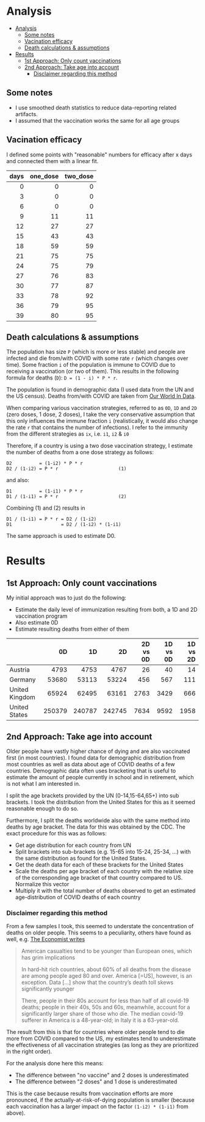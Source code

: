 # Analysis

- [Analysis](#analysis)
  - [Some notes](#some-notes)
  - [Vacination efficacy](#vacination-efficacy)
  - [Death calculations & assumptions](#death-calculations--assumptions)
- [Results](#results)
  - [1st Approach: Only count vaccinations](#1st-approach-only-count-vaccinations)
  - [2nd Approach: Take age into account](#2nd-approach-take-age-into-account)
    - [Disclaimer regarding this method](#disclaimer-regarding-this-method)

## Some notes
- I use smoothed death statistics to reduce data-reporting related artifacts.
- I assumed that the vaccination works the same for all age groups


## Vacination efficacy
I defined some points with "reasonable" numbers for efficacy after x days and connected them with a linear fit.

[//]: # (EfficacyTable)

|   days |   one_dose |   two_dose |
|-------:|-----------:|-----------:|
|      0 |          0 |          0 |
|      3 |          0 |          0 |
|      6 |          0 |          0 |
|      9 |         11 |         11 |
|     12 |         27 |         27 |
|     15 |         43 |         43 |
|     18 |         59 |         59 |
|     21 |         75 |         75 |
|     24 |         75 |         79 |
|     27 |         76 |         83 |
|     30 |         77 |         87 |
|     33 |         78 |         92 |
|     36 |         79 |         95 |
|     39 |         80 |         95 |

[//]: # (EfficacyTable)

## Death calculations & assumptions

The population has size `P` (which is more or less stable) and people are infected and die from/with COVID with some rate `r` (which changes over time).
Some fraction `i` of the population is immune to COVID due to receiving a vaccination (or two of them). This results in the following formula for deaths (`D`): `D = (1 - i) * P * r`.

The population is found in demographic data (I used data from the UN and the US census).
Deaths from/with COVID are taken from [Our World In Data](https://ourworldindata.org).

When comparing various vaccination strategies, referred to as `0D`, `1D` and `2D` (zero doses, 1 dose, 2 doses), I take the very conservative assumption that this only influences the immune fraction `i` (realistically, it would also change the rate `r` that contains the number of infections).
I refer to the immunity from the different strategies as `ix`, i.e. `i1`, `i2` & `i0`

Therefore, if a country is using a two dose vaccination strategy, I estimate the number of deaths from a one dose strategy as follows:
```
D2          = (1-i2) * P * r
D2 / (1-i2) = P * r                      (1)
```
and also:
```
D1          = (1-i1) * P * r 
D1 / (1-i1) = P * r                      (2)
```
Combining (1) and (2) results in
```
D1 / (1-i1) = P * r = D2 / (1-i2)
D1                  = D2 / (1-i2) * (1-i1)
```
The same approach is used to estimate D0.

# Results

## 1st Approach: Only count vaccinations
My initial approach was to just do the following:
- Estimate the daily level of immunization resulting from both, a 1D and 2D vaccination program
- Also estimate 0D
- Estimate resulting deaths from either of them




[//]: # (SimpleAnalysis)

|                |     0D |     1D |     2D |   2D vs 0D |   1D vs 0D |   1D vs 2D |
|:---------------|-------:|-------:|-------:|-----------:|-----------:|-----------:|
| Austria        |   4793 |   4753 |   4767 |         26 |         40 |         14 |
| Germany        |  53680 |  53113 |  53224 |        456 |        567 |        111 |
| United Kingdom |  65924 |  62495 |  63161 |       2763 |       3429 |        666 |
| United States  | 250379 | 240787 | 242745 |       7634 |       9592 |       1958 |

[//]: # (SimpleAnalysis)

## 2nd Approach: Take age into account
Older people have vastly higher chance of dying and are also vaccinated first (in most countries).
I found data for demographic distribution from most countries as well as data about age of COVID deaths of a few countries. Demographic data often uses bracketing that is useful to estimate the amount of people currently in school and in retirement, which is not what I am interested in. 

I split the age brackets provided by the UN (0-14,15-64,65+) into sub brackets. I took the distribution from the United States for this as it seemed reasonable enough to do so.

Furthermore, I split the deaths worldwide also with the same method into deaths by age bracket.
The data for this was obtained by the CDC.
The exact procedure for this was as follows:
- Get age distribution for each country from UN
- Split brackets into sub-brackets (e.g. 15-65 into 15-24, 25-34, ...) with the same distribution as found for the United States.
- Get the death data for each of these brackets for the United States
- Scale the deaths per age bracket of each country with the relative size of the corresponding age bracket of that country compared to US. Normalize this vector
- Multiply it with the total number of deaths observed to get an estimated age-distribution of COVID deaths of each country

### Disclaimer regarding this method
From a few samples I took, this seemed to understate the concentration of deaths on older people.
This seems to a peculiarity, others have found as well, e.g. [The Economist writes](https://www.economist.com/graphic-detail/2020/06/24/when-covid-19-deaths-are-analysed-by-age-america-is-an-outlier) 

> American casualties tend to be younger than European ones, which has grim implications
> 
> In hard-hit rich countries, about 60% of all deaths from the disease are among people aged 80 and over. America [=US], however, is an exception. Data [...] show that the country’s death toll skews significantly younger
>
> There, people in their 80s account for less than half of all covid-19 deaths; people in their 40s, 50s and 60s, meanwhile, account for a significantly larger share of those who die. The median covid-19 sufferer in America is a 48-year-old; in Italy it is a 63-year-old.

The result from this is that for countries where older people tend to die more from COVID compared to the US, my estimates tend to underestimate the effectiveness of all vaccination strategies (as long as they are prioritized in the right order). 

For the analysis done here this means:

- The difference between "no vaccine" and 2 doses is underestimated
- The difference between "2 doses" and 1 dose is underestimated

This is the case because results from vaccination efforts are more pronounced, if the actually-at-risk-of-dying population is smaller (because each vaccination has a larger impact on the factor `(1-i2) * (1-i1)` from above).
